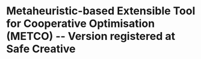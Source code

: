 # Metaheuristic-based Extensible Tool for Cooperative Optimisation (METCO) -- Version registered at Safe Creative
